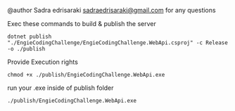 @author Sadra edrisaraki
sadraedrisaraki@gmail.com for any questions

Exec these commands to build & publish the server
```
dotnet publish "./EngieCodingChallenge/EngieCodingChallenge.WebApi.csproj" -c Release -o ./publish
```

Provide Execution rights
```
chmod +x ./publish/EngieCodingChallenge.WebApi.exe
```

run your .exe inside of publish folder
```
./publish/EngieCodingChallenge.WebApi.exe
```
